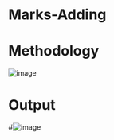 # Marks-Adding

# Methodology
![image](https://github.com/vinayparjapati5/Marks-Adding/assets/114856104/7ecdff59-c818-46b8-9fff-412187135de7)

# Output
#![image](https://github.com/vinayparjapati5/Marks-Adding/assets/114856104/968edcaf-3fa2-43fb-98de-3acb21de9534)
